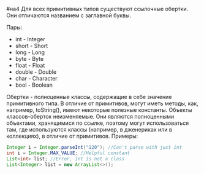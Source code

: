 #на4
Для всех примитивных типов существуют ссылочные обертки. Они отличаются названием с заглавной буквы.

Пары:
* int - Integer
* short - Short
* long - Long
* byte - Byte
* float - Float
* double - Double
* char - Character
* bool - Boolean

Обертки - полноценные классы, содержащие в себе значение примитивного типа.
В отличие от примитивов, могут иметь методы, как, например, toString(), имеют некоторые полезные константы.
Объекты классов-оберток неизменяемые.
Они являются полноценными объектами, хранящимися по ссылке, поэтому могут использоваться там, где используются классы (например, в дженериках или в коллекциях), в отличие от примитивов.
Примеры:

```java
Integer i = Integer.parseInt("120"); //Can't parse with just int
int i = Integer.MAX_VALUE; //Helpful constant
List<int> list; //Error, int is not a class
List<Integer> list = new ArrayList<>();
```
